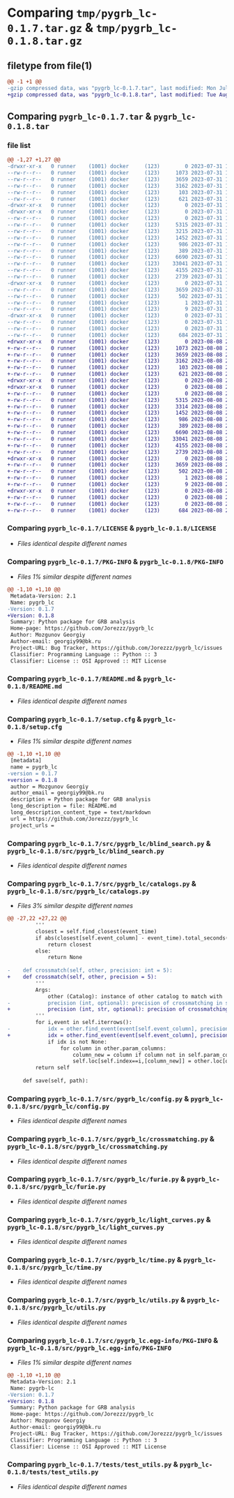 # Comparing `tmp/pygrb_lc-0.1.7.tar.gz` & `tmp/pygrb_lc-0.1.8.tar.gz`

## filetype from file(1)

```diff
@@ -1 +1 @@
-gzip compressed data, was "pygrb_lc-0.1.7.tar", last modified: Mon Jul 31 11:06:02 2023, max compression
+gzip compressed data, was "pygrb_lc-0.1.8.tar", last modified: Tue Aug  8 23:17:54 2023, max compression
```

## Comparing `pygrb_lc-0.1.7.tar` & `pygrb_lc-0.1.8.tar`

### file list

```diff
@@ -1,27 +1,27 @@
-drwxr-xr-x   0 runner    (1001) docker     (123)        0 2023-07-31 11:06:02.951846 pygrb_lc-0.1.7/
--rw-r--r--   0 runner    (1001) docker     (123)     1073 2023-07-31 11:05:51.000000 pygrb_lc-0.1.7/LICENSE
--rw-r--r--   0 runner    (1001) docker     (123)     3659 2023-07-31 11:06:02.951846 pygrb_lc-0.1.7/PKG-INFO
--rw-r--r--   0 runner    (1001) docker     (123)     3162 2023-07-31 11:05:51.000000 pygrb_lc-0.1.7/README.md
--rw-r--r--   0 runner    (1001) docker     (123)      103 2023-07-31 11:05:51.000000 pygrb_lc-0.1.7/pyproject.toml
--rw-r--r--   0 runner    (1001) docker     (123)      621 2023-07-31 11:06:02.951846 pygrb_lc-0.1.7/setup.cfg
-drwxr-xr-x   0 runner    (1001) docker     (123)        0 2023-07-31 11:06:02.947846 pygrb_lc-0.1.7/src/
-drwxr-xr-x   0 runner    (1001) docker     (123)        0 2023-07-31 11:06:02.951846 pygrb_lc-0.1.7/src/pygrb_lc/
--rw-r--r--   0 runner    (1001) docker     (123)        0 2023-07-31 11:05:51.000000 pygrb_lc-0.1.7/src/pygrb_lc/__init__.py
--rw-r--r--   0 runner    (1001) docker     (123)     5315 2023-07-31 11:05:51.000000 pygrb_lc-0.1.7/src/pygrb_lc/blind_search.py
--rw-r--r--   0 runner    (1001) docker     (123)     3215 2023-07-31 11:05:51.000000 pygrb_lc-0.1.7/src/pygrb_lc/catalogs.py
--rw-r--r--   0 runner    (1001) docker     (123)     1452 2023-07-31 11:05:51.000000 pygrb_lc-0.1.7/src/pygrb_lc/config.py
--rw-r--r--   0 runner    (1001) docker     (123)      986 2023-07-31 11:05:51.000000 pygrb_lc-0.1.7/src/pygrb_lc/crossmatching.py
--rw-r--r--   0 runner    (1001) docker     (123)      389 2023-07-31 11:05:51.000000 pygrb_lc-0.1.7/src/pygrb_lc/fitting.py
--rw-r--r--   0 runner    (1001) docker     (123)     6690 2023-07-31 11:05:51.000000 pygrb_lc-0.1.7/src/pygrb_lc/furie.py
--rw-r--r--   0 runner    (1001) docker     (123)    33041 2023-07-31 11:05:51.000000 pygrb_lc-0.1.7/src/pygrb_lc/light_curves.py
--rw-r--r--   0 runner    (1001) docker     (123)     4155 2023-07-31 11:05:51.000000 pygrb_lc-0.1.7/src/pygrb_lc/time.py
--rw-r--r--   0 runner    (1001) docker     (123)     2739 2023-07-31 11:05:51.000000 pygrb_lc-0.1.7/src/pygrb_lc/utils.py
-drwxr-xr-x   0 runner    (1001) docker     (123)        0 2023-07-31 11:06:02.951846 pygrb_lc-0.1.7/src/pygrb_lc.egg-info/
--rw-r--r--   0 runner    (1001) docker     (123)     3659 2023-07-31 11:06:02.000000 pygrb_lc-0.1.7/src/pygrb_lc.egg-info/PKG-INFO
--rw-r--r--   0 runner    (1001) docker     (123)      502 2023-07-31 11:06:02.000000 pygrb_lc-0.1.7/src/pygrb_lc.egg-info/SOURCES.txt
--rw-r--r--   0 runner    (1001) docker     (123)        1 2023-07-31 11:06:02.000000 pygrb_lc-0.1.7/src/pygrb_lc.egg-info/dependency_links.txt
--rw-r--r--   0 runner    (1001) docker     (123)        9 2023-07-31 11:06:02.000000 pygrb_lc-0.1.7/src/pygrb_lc.egg-info/top_level.txt
-drwxr-xr-x   0 runner    (1001) docker     (123)        0 2023-07-31 11:06:02.951846 pygrb_lc-0.1.7/tests/
--rw-r--r--   0 runner    (1001) docker     (123)        0 2023-07-31 11:05:51.000000 pygrb_lc-0.1.7/tests/test_light_curves.py
--rw-r--r--   0 runner    (1001) docker     (123)        0 2023-07-31 11:05:51.000000 pygrb_lc-0.1.7/tests/test_time.py
--rw-r--r--   0 runner    (1001) docker     (123)      684 2023-07-31 11:05:51.000000 pygrb_lc-0.1.7/tests/test_utils.py
+drwxr-xr-x   0 runner    (1001) docker     (123)        0 2023-08-08 23:17:54.458654 pygrb_lc-0.1.8/
+-rw-r--r--   0 runner    (1001) docker     (123)     1073 2023-08-08 23:17:45.000000 pygrb_lc-0.1.8/LICENSE
+-rw-r--r--   0 runner    (1001) docker     (123)     3659 2023-08-08 23:17:54.458654 pygrb_lc-0.1.8/PKG-INFO
+-rw-r--r--   0 runner    (1001) docker     (123)     3162 2023-08-08 23:17:45.000000 pygrb_lc-0.1.8/README.md
+-rw-r--r--   0 runner    (1001) docker     (123)      103 2023-08-08 23:17:45.000000 pygrb_lc-0.1.8/pyproject.toml
+-rw-r--r--   0 runner    (1001) docker     (123)      621 2023-08-08 23:17:54.458654 pygrb_lc-0.1.8/setup.cfg
+drwxr-xr-x   0 runner    (1001) docker     (123)        0 2023-08-08 23:17:54.450653 pygrb_lc-0.1.8/src/
+drwxr-xr-x   0 runner    (1001) docker     (123)        0 2023-08-08 23:17:54.454654 pygrb_lc-0.1.8/src/pygrb_lc/
+-rw-r--r--   0 runner    (1001) docker     (123)        0 2023-08-08 23:17:45.000000 pygrb_lc-0.1.8/src/pygrb_lc/__init__.py
+-rw-r--r--   0 runner    (1001) docker     (123)     5315 2023-08-08 23:17:45.000000 pygrb_lc-0.1.8/src/pygrb_lc/blind_search.py
+-rw-r--r--   0 runner    (1001) docker     (123)     3314 2023-08-08 23:17:45.000000 pygrb_lc-0.1.8/src/pygrb_lc/catalogs.py
+-rw-r--r--   0 runner    (1001) docker     (123)     1452 2023-08-08 23:17:45.000000 pygrb_lc-0.1.8/src/pygrb_lc/config.py
+-rw-r--r--   0 runner    (1001) docker     (123)      986 2023-08-08 23:17:45.000000 pygrb_lc-0.1.8/src/pygrb_lc/crossmatching.py
+-rw-r--r--   0 runner    (1001) docker     (123)      389 2023-08-08 23:17:45.000000 pygrb_lc-0.1.8/src/pygrb_lc/fitting.py
+-rw-r--r--   0 runner    (1001) docker     (123)     6690 2023-08-08 23:17:45.000000 pygrb_lc-0.1.8/src/pygrb_lc/furie.py
+-rw-r--r--   0 runner    (1001) docker     (123)    33041 2023-08-08 23:17:45.000000 pygrb_lc-0.1.8/src/pygrb_lc/light_curves.py
+-rw-r--r--   0 runner    (1001) docker     (123)     4155 2023-08-08 23:17:45.000000 pygrb_lc-0.1.8/src/pygrb_lc/time.py
+-rw-r--r--   0 runner    (1001) docker     (123)     2739 2023-08-08 23:17:45.000000 pygrb_lc-0.1.8/src/pygrb_lc/utils.py
+drwxr-xr-x   0 runner    (1001) docker     (123)        0 2023-08-08 23:17:54.454654 pygrb_lc-0.1.8/src/pygrb_lc.egg-info/
+-rw-r--r--   0 runner    (1001) docker     (123)     3659 2023-08-08 23:17:54.000000 pygrb_lc-0.1.8/src/pygrb_lc.egg-info/PKG-INFO
+-rw-r--r--   0 runner    (1001) docker     (123)      502 2023-08-08 23:17:54.000000 pygrb_lc-0.1.8/src/pygrb_lc.egg-info/SOURCES.txt
+-rw-r--r--   0 runner    (1001) docker     (123)        1 2023-08-08 23:17:54.000000 pygrb_lc-0.1.8/src/pygrb_lc.egg-info/dependency_links.txt
+-rw-r--r--   0 runner    (1001) docker     (123)        9 2023-08-08 23:17:54.000000 pygrb_lc-0.1.8/src/pygrb_lc.egg-info/top_level.txt
+drwxr-xr-x   0 runner    (1001) docker     (123)        0 2023-08-08 23:17:54.458654 pygrb_lc-0.1.8/tests/
+-rw-r--r--   0 runner    (1001) docker     (123)        0 2023-08-08 23:17:45.000000 pygrb_lc-0.1.8/tests/test_light_curves.py
+-rw-r--r--   0 runner    (1001) docker     (123)        0 2023-08-08 23:17:45.000000 pygrb_lc-0.1.8/tests/test_time.py
+-rw-r--r--   0 runner    (1001) docker     (123)      684 2023-08-08 23:17:45.000000 pygrb_lc-0.1.8/tests/test_utils.py
```

### Comparing `pygrb_lc-0.1.7/LICENSE` & `pygrb_lc-0.1.8/LICENSE`

 * *Files identical despite different names*

### Comparing `pygrb_lc-0.1.7/PKG-INFO` & `pygrb_lc-0.1.8/PKG-INFO`

 * *Files 1% similar despite different names*

```diff
@@ -1,10 +1,10 @@
 Metadata-Version: 2.1
 Name: pygrb_lc
-Version: 0.1.7
+Version: 0.1.8
 Summary: Python package for GRB analysis
 Home-page: https://github.com/Jorezzz/pygrb_lc
 Author: Mozgunov Georgiy
 Author-email: georgiy99@bk.ru
 Project-URL: Bug Tracker, https://github.com/Jorezzz/pygrb_lc/issues
 Classifier: Programming Language :: Python :: 3
 Classifier: License :: OSI Approved :: MIT License
```

### Comparing `pygrb_lc-0.1.7/README.md` & `pygrb_lc-0.1.8/README.md`

 * *Files identical despite different names*

### Comparing `pygrb_lc-0.1.7/setup.cfg` & `pygrb_lc-0.1.8/setup.cfg`

 * *Files 1% similar despite different names*

```diff
@@ -1,10 +1,10 @@
 [metadata]
 name = pygrb_lc
-version = 0.1.7
+version = 0.1.8
 author = Mozgunov Georgiy
 author_email = georgiy99@bk.ru
 description = Python package for GRB analysis
 long_description = file: README.md
 long_description_content_type = text/markdown
 url = https://github.com/Jorezzz/pygrb_lc
 project_urls =
```

### Comparing `pygrb_lc-0.1.7/src/pygrb_lc/blind_search.py` & `pygrb_lc-0.1.8/src/pygrb_lc/blind_search.py`

 * *Files identical despite different names*

### Comparing `pygrb_lc-0.1.7/src/pygrb_lc/catalogs.py` & `pygrb_lc-0.1.8/src/pygrb_lc/catalogs.py`

 * *Files 3% similar despite different names*

```diff
@@ -27,22 +27,22 @@
         '''
         closest = self.find_closest(event_time)
         if abs(closest[self.event_column] - event_time).total_seconds() <= precision:
             return closest
         else:
             return None
 
-    def crossmatch(self, other, precision: int = 5):
+    def crossmatch(self, other, precision = 5):
         '''
         Args:
             other (Catalog): instance of other catalog to match with
-            precision (int, optional): precision of crossmatching in seconds
+            precision (int, str, optional): precision of crossmatching in seconds, if str then column with name precision in seconds
         '''
         for i,event in self.iterrows():
-            idx = other.find_event(event[self.event_column], precision)
+            idx = other.find_event(event[self.event_column], precision if type(precision) is int else event[precision])
             if idx is not None:
                 for column in other.param_columns:
                     column_new = column if column not in self.param_columns else column + '_other'
                     self.loc[self.index==i,[column_new]] = other.loc[other.index==idx.name,column].values
         return self
     
     def save(self, path):
```

### Comparing `pygrb_lc-0.1.7/src/pygrb_lc/config.py` & `pygrb_lc-0.1.8/src/pygrb_lc/config.py`

 * *Files identical despite different names*

### Comparing `pygrb_lc-0.1.7/src/pygrb_lc/crossmatching.py` & `pygrb_lc-0.1.8/src/pygrb_lc/crossmatching.py`

 * *Files identical despite different names*

### Comparing `pygrb_lc-0.1.7/src/pygrb_lc/furie.py` & `pygrb_lc-0.1.8/src/pygrb_lc/furie.py`

 * *Files identical despite different names*

### Comparing `pygrb_lc-0.1.7/src/pygrb_lc/light_curves.py` & `pygrb_lc-0.1.8/src/pygrb_lc/light_curves.py`

 * *Files identical despite different names*

### Comparing `pygrb_lc-0.1.7/src/pygrb_lc/time.py` & `pygrb_lc-0.1.8/src/pygrb_lc/time.py`

 * *Files identical despite different names*

### Comparing `pygrb_lc-0.1.7/src/pygrb_lc/utils.py` & `pygrb_lc-0.1.8/src/pygrb_lc/utils.py`

 * *Files identical despite different names*

### Comparing `pygrb_lc-0.1.7/src/pygrb_lc.egg-info/PKG-INFO` & `pygrb_lc-0.1.8/src/pygrb_lc.egg-info/PKG-INFO`

 * *Files 1% similar despite different names*

```diff
@@ -1,10 +1,10 @@
 Metadata-Version: 2.1
 Name: pygrb-lc
-Version: 0.1.7
+Version: 0.1.8
 Summary: Python package for GRB analysis
 Home-page: https://github.com/Jorezzz/pygrb_lc
 Author: Mozgunov Georgiy
 Author-email: georgiy99@bk.ru
 Project-URL: Bug Tracker, https://github.com/Jorezzz/pygrb_lc/issues
 Classifier: Programming Language :: Python :: 3
 Classifier: License :: OSI Approved :: MIT License
```

### Comparing `pygrb_lc-0.1.7/tests/test_utils.py` & `pygrb_lc-0.1.8/tests/test_utils.py`

 * *Files identical despite different names*

